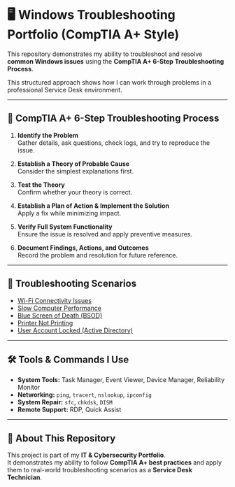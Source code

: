# 🖥️ Windows Troubleshooting Portfolio (CompTIA A+ Style)

This repository demonstrates my ability to troubleshoot and resolve **common Windows issues** using the **CompTIA A+ 6-Step Troubleshooting Process**.  

This structured approach shows how I can work through problems in a professional Service Desk environment.

---

## 🔧 CompTIA A+ 6-Step Troubleshooting Process

1. **Identify the Problem**  
   Gather details, ask questions, check logs, and try to reproduce the issue.  

2. **Establish a Theory of Probable Cause**  
   Consider the simplest explanations first.  

3. **Test the Theory**  
   Confirm whether your theory is correct.  

4. **Establish a Plan of Action & Implement the Solution**  
   Apply a fix while minimizing impact.  

5. **Verify Full System Functionality**  
   Ensure the issue is resolved and apply preventive measures.  

6. **Document Findings, Actions, and Outcomes**  
   Record the problem and resolution for future reference.  

---

## 📂 Troubleshooting Scenarios

- [Wi-Fi Connectivity Issues](WiFi_Troubleshooting.md)  
- [Slow Computer Performance](Slow_Performance.md)  
- [Blue Screen of Death (BSOD)](BSOD_Troubleshooting.md)  
- [Printer Not Printing](Printer_Issue.md)  
- [User Account Locked (Active Directory)](Account_Lockout.md)  

---

## 🛠️ Tools & Commands I Use

- **System Tools:** Task Manager, Event Viewer, Device Manager, Reliability Monitor  
- **Networking:** `ping`, `tracert`, `nslookup`, `ipconfig`  
- **System Repair:** `sfc`, `chkdsk`, `DISM`  
- **Remote Support:** RDP, Quick Assist  

---

## 📌 About This Repository

This project is part of my **IT & Cybersecurity Portfolio**.  
It demonstrates my ability to follow **CompTIA A+ best practices** and apply them to real-world troubleshooting scenarios as a **Service Desk Technician**.  
